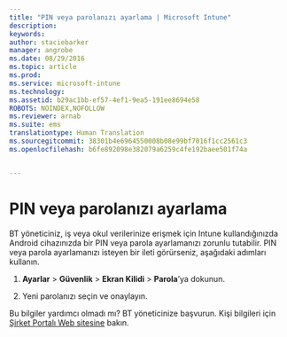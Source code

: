 ```yaml
---
title: "PIN veya parolanızı ayarlama | Microsoft Intune"
description: 
keywords: 
author: staciebarker
manager: angrobe
ms.date: 08/29/2016
ms.topic: article
ms.prod: 
ms.service: microsoft-intune
ms.technology: 
ms.assetid: b29ac1bb-ef57-4ef1-9ea5-191ee8694e58
ROBOTS: NOINDEX,NOFOLLOW
ms.reviewer: arnab
ms.suite: ems
translationtype: Human Translation
ms.sourcegitcommit: 38301b4e6964550008b08e99bf7016f1cc2561c3
ms.openlocfilehash: b6fe892098e382079a6259c4fe192baee501f74a


---
```


# PIN veya parolanızı ayarlama

BT yöneticiniz, iş veya okul verilerinize erişmek için Intune kullandığınızda Android cihazınızda bir PIN veya parola ayarlamanızı zorunlu tutabilir. PIN veya parola ayarlamanızı isteyen bir ileti görürseniz, aşağıdaki adımları kullanın.

1.  **Ayarlar** &gt; **Güvenlik** &gt; **Ekran Kilidi** &gt; **Parola**’ya dokunun.

2.  Yeni parolanızı seçin ve onaylayın.


Bu bilgiler yardımcı olmadı mı? BT yöneticinize başvurun. Kişi bilgileri için [Şirket Portalı Web sitesine](http://portal.manage.microsoft.com) bakın.




<!--HONumber=Aug16_HO5-->


